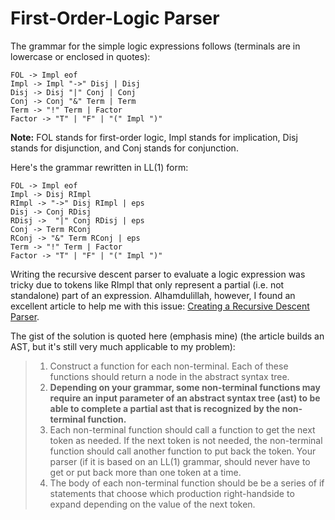 # First-Order-Logic Parser

The grammar for the simple logic expressions follows (terminals are in lowercase or enclosed in quotes):

```
FOL -> Impl eof
Impl -> Impl "->" Disj | Disj
Disj -> Disj "|" Conj | Conj
Conj -> Conj "&" Term | Term
Term -> "!" Term | Factor
Factor -> "T" | "F" | "(" Impl ")"
```

**Note:** FOL stands for first-order logic, Impl stands for implication, Disj stands for disjunction, and Conj stands for conjunction.

Here's the grammar rewritten in LL(1) form:

```
FOL -> Impl eof
Impl -> Disj RImpl
RImpl -> "->" Disj RImpl | eps
Disj -> Conj RDisj
RDisj ->  "|" Conj RDisj | eps
Conj -> Term RConj
RConj -> "&" Term RConj | eps
Term -> "!" Term | Factor
Factor -> "T" | "F" | "(" Impl ")"
```

Writing the recursive descent parser to evaluate a logic expression was tricky due to tokens like RImpl that only represent a partial (i.e. not standalone) part of an expression. Alhamdulillah, however, I found an excellent article to help me with this issue: [Creating a Recursive Descent Parser](https://kentdlee.github.io/Pages/_build/html/_static/papers/ll1.html).

The gist of the solution is quoted here (emphasis mine) (the article builds an AST, but it's still very much applicable to my problem):

> 1. Construct a function for each non-terminal. Each of these functions should return a node in the abstract syntax tree.
> 2. <b>Depending on your grammar, some non-terminal functions may require an input parameter of an abstract syntax tree (ast) to be able to complete a partial ast that is recognized by the non-terminal function.</b>
> 3. Each non-terminal function should call a function to get the next token as needed. If the next token is not needed, the non-terminal function should call another function to put back the token. Your parser (if it is based on an LL(1) grammar, should never have to get or put back more than one token at a time.
> 4. The body of each non-terminal function should be be a series of if statements that choose which production right-handside to expand depending on the value of the next token.